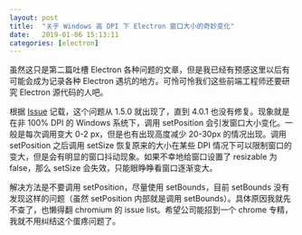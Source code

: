 ```yaml
---
layout: post
title:  "关于 Windows 高 DPI 下 Electron 窗口大小的奇妙变化"
date:   2019-01-06 15:13:11
categories: [electron]
---
```

虽然这只是第二篇吐槽 Electron 各种问题的文章，但是我已经有预感这里以后有可能会成为记录各种 Electron 遇坑的地方。可怜可怜我们这些前端工程师还要研究 Electron 源代码的人吧。

根据 [Issue](https://github.com/electron/electron/issues/10862) 记载，这个问题从 1.5.0 就出现了，直到 4.0.1 也没有修复。现象就是在非 100% DPI 的 Windows 系统下，调用 setPosition 会引发窗口大小变化。一般是每次调用变大 0-2 px，但是也有出现高度减少 20-30px 的情况出现。调用 setPosition 之后调用 setSize 恢复原来的大小在某些 DPI 情况下可以限制窗口的变大，但是会有明显的窗口抖动现象。如果不幸地给窗口设置了 resizable 为 false，那么 setSize 会失效，只能眼睁睁看窗口逐渐变大。

解决方法是不要调用 setPosition，尽量使用 setBounds，目前 setBounds 没有发现这样的问题（虽然 setPosition 内部就是调用 setBounds）。具体原因我就先不查了，也懒得翻 chromium 的 issue list。希望公司能招到一个 chrome 专精，我就不用纠结这个蛋疼问题了。
